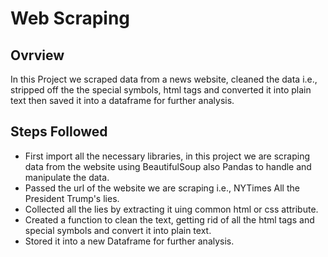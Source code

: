 # Web Scraping

## Ovrview

In this Project we scraped data from a news website, cleaned the data i.e., stripped off the the special symbols, html tags and converted it into plain text then saved 
it into a dataframe for further analysis.

## Steps Followed 

* First import all the necessary libraries, in this project we are scraping data from the website using BeautifulSoup also Pandas to handle and manipulate the data.
* Passed the url of the website we are scraping i.e., NYTimes All the President Trump's lies.
* Collected all the lies by extracting it uing common html or css attribute.
* Created a function to clean the text, getting rid of all the html tags and special symbols and convert it into plain text.
* Stored it into a new Dataframe for further analysis.
